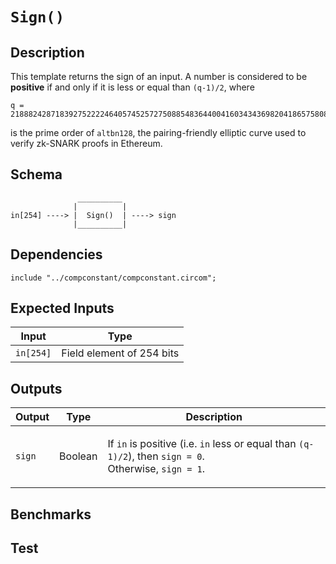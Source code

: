 # `Sign()` 

## Description

This template returns the sign of an input. 
A number is considered to be **positive** if and only if it is less or equal than `(q-1)/2`, where 
```
q = 21888242871839275222246405745257275088548364400416034343698204186575808495617
```
is the prime order of `altbn128`, the pairing-friendly elliptic curve used to verify zk-SNARK proofs in Ethereum. 
<!-- TODO: Add REF to curve altbn128-->

## Schema

```
               __________ 
              |          |
in[254] ----> |  Sign()  | ----> sign
              |__________|     
```

## Dependencies

```
include "../compconstant/compconstant.circom";
```

## Expected Inputs

| Input             | Type           |
| -------------     | -------------  | 
| `in[254]`         | Field element of 254 bits |

## Outputs

| Output        | Type           | Description     |
| ------------- | -------------  | ----------      | 
| `sign`        | Boolean        | </p>If `in` is positive (i.e. `in` less or equal than `(q-1)/2`), then `sign = 0`.<br>Otherwise, `sign = 1`.</p> |

## Benchmarks 

## Test